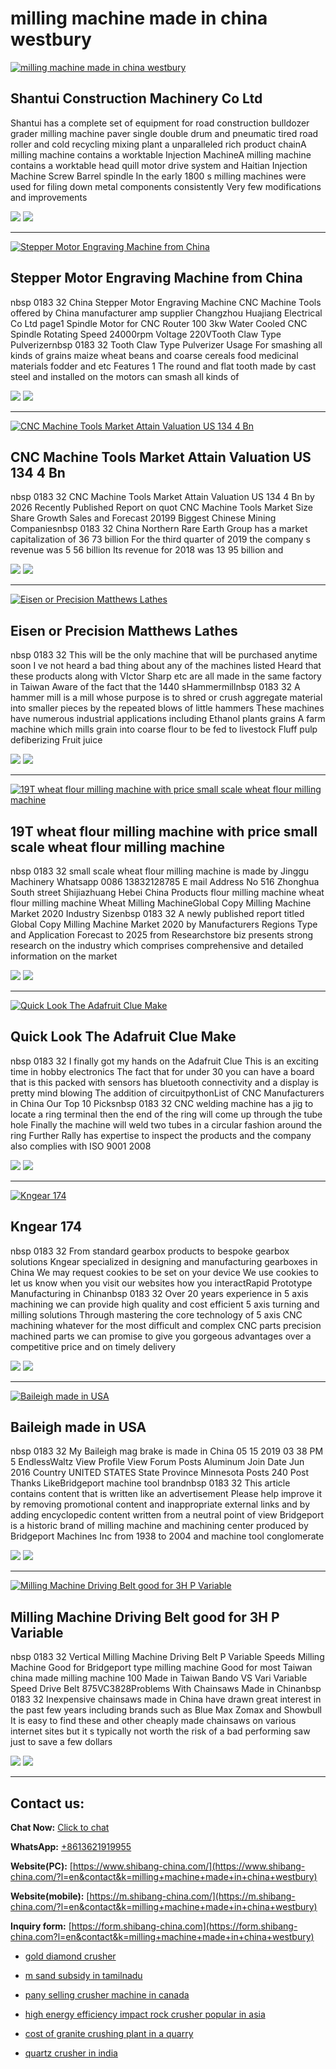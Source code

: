 # milling machine made in china westbury

<a href="https://swt.shibang-china.com/?l=en&img&k=milling+machine+made+in+china+westbury" target="_blank">![milling machine made in china westbury](http://static.shibang-china.com/all-800x300/644.jpg)</a>

## Shantui Construction Machinery Co Ltd
Shantui has a complete set of equipment for road construction bulldozer grader milling machine paver single double drum and pneumatic tired road roller and cold recycling mixing plant a unparalleled rich product chainA milling machine contains a worktable Injection MachineA milling machine contains a worktable head quill motor drive system and Haitian Injection Machine Screw Barrel spindle In the early 1800 s milling machines were used for filing down metal components consistently Very few modifications and improvements


<a href="https://whatsapp.shibangsoft.com/WhatsApp.php" target="_blank" title="WhatsApp">![](http://static.shibang-china.com/icon/whatsapp.png)</a> <a href="https://swt.shibang-china.com/?l=en&icon&k=milling+machine+made+in+china+westbury" target="_blank">![](http://static.shibang-china.com/icon/chat-en.png)</a>

---

<a href="https://swt.shibang-china.com/?l=en&img&k=milling+machine+made+in+china+westbury" target="_blank">![Stepper Motor Engraving Machine from China](http://static.shibang-china.com/all-800x300/3.jpg)</a>

## Stepper Motor Engraving Machine from China
nbsp 0183 32 China Stepper Motor Engraving Machine CNC Machine Tools offered by China manufacturer amp supplier Changzhou Huajiang Electrical Co Ltd page1 Spindle Motor for CNC Router 100 3kw Water Cooled CNC Spindle Rotating Speed 24000rpm Voltage 220VTooth Claw Type Pulverizernbsp 0183 32 Tooth Claw Type Pulverizer Usage For smashing all kinds of grains maize wheat beans and coarse cereals food medicinal materials fodder and etc Features 1 The round and flat tooth made by cast steel and installed on the motors can smash all kinds of


<a href="https://whatsapp.shibangsoft.com/WhatsApp.php" target="_blank" title="WhatsApp">![](http://static.shibang-china.com/icon/whatsapp.png)</a> <a href="https://swt.shibang-china.com/?l=en&icon&k=milling+machine+made+in+china+westbury" target="_blank">![](http://static.shibang-china.com/icon/chat-en.png)</a>

---

<a href="https://swt.shibang-china.com/?l=en&img&k=milling+machine+made+in+china+westbury" target="_blank">![CNC Machine Tools Market Attain Valuation US 134 4 Bn](http://static.shibang-china.com/all-800x300/116.jpg)</a>

## CNC Machine Tools Market Attain Valuation US 134 4 Bn
nbsp 0183 32 CNC Machine Tools Market Attain Valuation US 134 4 Bn by 2026 Recently Published Report on quot CNC Machine Tools Market Size Share Growth Sales and Forecast 20199 Biggest Chinese Mining Companiesnbsp 0183 32 China Northern Rare Earth Group has a market capitalization of 36 73 billion For the third quarter of 2019 the company s revenue was 5 56 billion Its revenue for 2018 was 13 95 billion and


<a href="https://whatsapp.shibangsoft.com/WhatsApp.php" target="_blank" title="WhatsApp">![](http://static.shibang-china.com/icon/whatsapp.png)</a> <a href="https://swt.shibang-china.com/?l=en&icon&k=milling+machine+made+in+china+westbury" target="_blank">![](http://static.shibang-china.com/icon/chat-en.png)</a>

---

<a href="https://swt.shibang-china.com/?l=en&img&k=milling+machine+made+in+china+westbury" target="_blank">![Eisen or Precision Matthews Lathes](http://static.shibang-china.com/all-800x300/863.jpg)</a>

## Eisen or Precision Matthews Lathes
nbsp 0183 32 This will be the only machine that will be purchased anytime soon I ve not heard a bad thing about any of the machines listed Heard that these products along with VIctor Sharp etc are all made in the same factory in Taiwan Aware of the fact that the 1440 sHammermillnbsp 0183 32 A hammer mill is a mill whose purpose is to shred or crush aggregate material into smaller pieces by the repeated blows of little hammers These machines have numerous industrial applications including Ethanol plants grains A farm machine which mills grain into coarse flour to be fed to livestock Fluff pulp defiberizing Fruit juice


<a href="https://whatsapp.shibangsoft.com/WhatsApp.php" target="_blank" title="WhatsApp">![](http://static.shibang-china.com/icon/whatsapp.png)</a> <a href="https://swt.shibang-china.com/?l=en&icon&k=milling+machine+made+in+china+westbury" target="_blank">![](http://static.shibang-china.com/icon/chat-en.png)</a>

---

<a href="https://swt.shibang-china.com/?l=en&img&k=milling+machine+made+in+china+westbury" target="_blank">![19T wheat flour milling machine with price small scale wheat flour milling machine](http://static.shibang-china.com/all-800x300/1481.jpg)</a>

## 19T wheat flour milling machine with price small scale wheat flour milling machine
nbsp 0183 32 small scale wheat flour milling machine is made by Jinggu Machinery Whatsapp 0086 13832128785 E mail Address No 516 Zhonghua South street Shijiazhuang Hebei China Products flour milling machine wheat flour milling machine Wheat Milling MachineGlobal Copy Milling Machine Market 2020 Industry Sizenbsp 0183 32 A newly published report titled Global Copy Milling Machine Market 2020 by Manufacturers Regions Type and Application Forecast to 2025 from Researchstore biz presents strong research on the industry which comprises comprehensive and detailed information on the market


<a href="https://whatsapp.shibangsoft.com/WhatsApp.php" target="_blank" title="WhatsApp">![](http://static.shibang-china.com/icon/whatsapp.png)</a> <a href="https://swt.shibang-china.com/?l=en&icon&k=milling+machine+made+in+china+westbury" target="_blank">![](http://static.shibang-china.com/icon/chat-en.png)</a>

---

<a href="https://swt.shibang-china.com/?l=en&img&k=milling+machine+made+in+china+westbury" target="_blank">![Quick Look The Adafruit Clue Make](http://static.shibang-china.com/all-800x300/1170.jpg)</a>

## Quick Look The Adafruit Clue Make
nbsp 0183 32 I finally got my hands on the Adafruit Clue This is an exciting time in hobby electronics The fact that for under 30 you can have a board that is this packed with sensors has bluetooth connectivity and a display is pretty mind blowing The addition of circuitpythonList of CNC Manufacturers in China Our Top 10 Picksnbsp 0183 32 CNC welding machine has a jig to locate a ring terminal then the end of the ring will come up through the tube hole Finally the machine will weld two tubes in a circular fashion around the ring Further Rally has expertise to inspect the products and the company also complies with ISO 9001 2008


<a href="https://whatsapp.shibangsoft.com/WhatsApp.php" target="_blank" title="WhatsApp">![](http://static.shibang-china.com/icon/whatsapp.png)</a> <a href="https://swt.shibang-china.com/?l=en&icon&k=milling+machine+made+in+china+westbury" target="_blank">![](http://static.shibang-china.com/icon/chat-en.png)</a>

---

<a href="https://swt.shibang-china.com/?l=en&img&k=milling+machine+made+in+china+westbury" target="_blank">![Kngear 174](http://static.shibang-china.com/all-800x300/849.jpg)</a>

## Kngear 174
nbsp 0183 32 From standard gearbox products to bespoke gearbox solutions Kngear specialized in designing and manufacturing gearboxes in China We may request cookies to be set on your device We use cookies to let us know when you visit our websites how you interactRapid Prototype Manufacturing in Chinanbsp 0183 32 Over 20 years experience in 5 axis machining we can provide high quality and cost efficient 5 axis turning and milling solutions Through mastering the core technology of 5 axis CNC machining whatever for the most difficult and complex CNC parts precision machined parts we can promise to give you gorgeous advantages over a competitive price and on timely delivery


<a href="https://whatsapp.shibangsoft.com/WhatsApp.php" target="_blank" title="WhatsApp">![](http://static.shibang-china.com/icon/whatsapp.png)</a> <a href="https://swt.shibang-china.com/?l=en&icon&k=milling+machine+made+in+china+westbury" target="_blank">![](http://static.shibang-china.com/icon/chat-en.png)</a>

---

<a href="https://swt.shibang-china.com/?l=en&img&k=milling+machine+made+in+china+westbury" target="_blank">![Baileigh made in USA](http://static.shibang-china.com/all-800x300/294.jpg)</a>

## Baileigh made in USA
nbsp 0183 32 My Baileigh mag brake is made in China 05 15 2019 03 38 PM 5 EndlessWaltz View Profile View Forum Posts Aluminum Join Date Jun 2016 Country UNITED STATES State Province Minnesota Posts 240 Post Thanks LikeBridgeport machine tool brandnbsp 0183 32 This article contains content that is written like an advertisement Please help improve it by removing promotional content and inappropriate external links and by adding encyclopedic content written from a neutral point of view Bridgeport is a historic brand of milling machine and machining center produced by Bridgeport Machines Inc from 1938 to 2004 and machine tool conglomerate


<a href="https://whatsapp.shibangsoft.com/WhatsApp.php" target="_blank" title="WhatsApp">![](http://static.shibang-china.com/icon/whatsapp.png)</a> <a href="https://swt.shibang-china.com/?l=en&icon&k=milling+machine+made+in+china+westbury" target="_blank">![](http://static.shibang-china.com/icon/chat-en.png)</a>

---

<a href="https://swt.shibang-china.com/?l=en&img&k=milling+machine+made+in+china+westbury" target="_blank">![Milling Machine Driving Belt good for 3H P Variable](http://static.shibang-china.com/all-800x300/1099.jpg)</a>

## Milling Machine Driving Belt good for 3H P Variable
nbsp 0183 32 Vertical Milling Machine Driving Belt P Variable Speeds Milling Machine Good for Bridgeport type milling machine Good for most Taiwan china made milling machine 100 Made in Taiwan Bando VS Vari Variable Speed Drive Belt 875VC3828Problems With Chainsaws Made in Chinanbsp 0183 32 Inexpensive chainsaws made in China have drawn great interest in the past few years including brands such as Blue Max Zomax and Showbull It is easy to find these and other cheaply made chainsaws on various internet sites but it s typically not worth the risk of a bad performing saw just to save a few dollars


<a href="https://whatsapp.shibangsoft.com/WhatsApp.php" target="_blank" title="WhatsApp">![](http://static.shibang-china.com/icon/whatsapp.png)</a> <a href="https://swt.shibang-china.com/?l=en&icon&k=milling+machine+made+in+china+westbury" target="_blank">![](http://static.shibang-china.com/icon/chat-en.png)</a>

---
## Contact us:

**Chat Now:** [Click to chat](https://swt.shibang-china.com?l=en&contact&k=milling+machine+made+in+china+westbury)

**WhatsApp:**  [+8613621919955](https://whatsapp.shibangsoft.com/WhatsApp.php)

**Website(PC):** [https://www.shibang-china.com/](https://www.shibang-china.com/?l=en&contact&k=milling+machine+made+in+china+westbury)

**Website(mobile):** [https://m.shibang-china.com/](https://m.shibang-china.com/?l=en&contact&k=milling+machine+made+in+china+westbury)

**Inquiry form:** [https://form.shibang-china.com](https://form.shibang-china.com?l=en&contact&k=milling+machine+made+in+china+westbury)

* [gold diamond crusher](../161/gold%20diamond%20crusher.md)

* [m sand subsidy in tamilnadu](../164/m%20sand%20subsidy%20in%20tamilnadu.md)

* [pany selling crusher machine in canada](../166/pany%20selling%20crusher%20machine%20in%20canada.md)

* [high energy efficiency impact rock crusher popular in asia](../166/high%20energy%20efficiency%20impact%20rock%20crusher%20popular%20in%20asia.md)

* [cost of granite crushing plant in a quarry](../163/cost%20of%20granite%20crushing%20plant%20in%20a%20quarry.md)

* [quartz crusher in india](../161/quartz%20crusher%20in%20india.md)